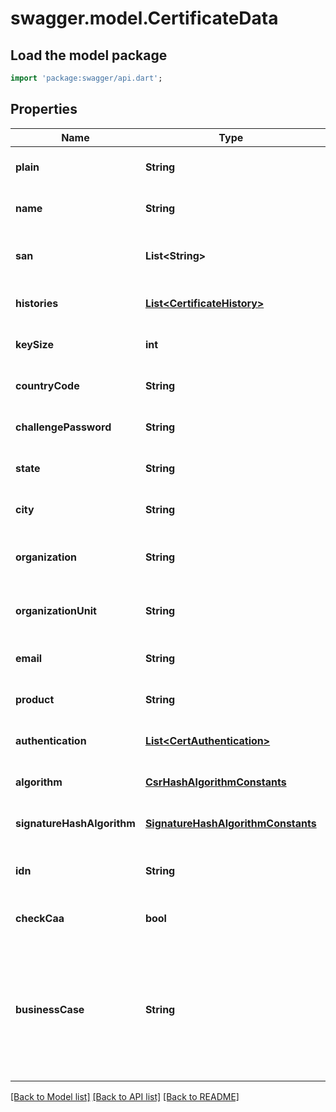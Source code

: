# swagger.model.CertificateData

## Load the model package
```dart
import 'package:swagger/api.dart';
```

## Properties
Name | Type | Description | Notes
------------ | ------------- | ------------- | -------------
**plain** | **String** | The plain csr. | [optional] [default to null]
**name** | **String** | The common name. | [optional] [default to null]
**san** | **List&lt;String&gt;** | The subject alternative names, listed in the csr. | [optional] [default to []]
**histories** | [**List&lt;CertificateHistory&gt;**](CertificateHistory.md) | The certificate history. | [optional] [default to []]
**keySize** | **int** | The size of the csr key. | [optional] [default to null]
**countryCode** | **String** | The country code defined in the csr. | [optional] [default to null]
**challengePassword** | **String** | The password defined in the csr. | [optional] [default to null]
**state** | **String** | The state defined in the csr. | [optional] [default to null]
**city** | **String** | The city defined in the csr. | [optional] [default to null]
**organization** | **String** | The organization defined in the csr. | [optional] [default to null]
**organizationUnit** | **String** | The organization unit defined in the csr. | [optional] [default to null]
**email** | **String** | The email defined in the csr. | [optional] [default to null]
**product** | **String** | The ssl product. | [optional] [default to null]
**authentication** | [**List&lt;CertAuthentication&gt;**](CertAuthentication.md) | The authentication data. | [optional] [default to []]
**algorithm** | [**CsrHashAlgorithmConstants**](CsrHashAlgorithmConstants.md) | The csr algorithm. | [optional] [default to null]
**signatureHashAlgorithm** | [**SignatureHashAlgorithmConstants**](SignatureHashAlgorithmConstants.md) | The signature hash algorithm. | [optional] [default to null]
**idn** | **String** | The idn version of the common name. | [optional] [default to null]
**checkCaa** | **bool** | Activates the caa record check. | [optional] [default to null]
**businessCase** | **String** | Describes the business case (CREATE, RENEW, REISSUE, DELETE) for which preparation is to be performed. | [optional] [default to null]

[[Back to Model list]](../README.md#documentation-for-models) [[Back to API list]](../README.md#documentation-for-api-endpoints) [[Back to README]](../README.md)


